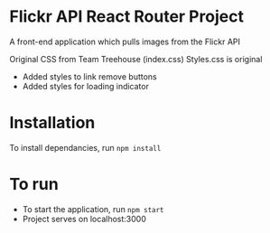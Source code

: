 # Flickr API React Router Project
A front-end application which pulls images from the Flickr API

Original CSS from Team Treehouse (index.css)
Styles.css is original
   - Added styles to link remove buttons
   - Added styles for loading indicator

# Installation
To install dependancies, run ```npm install```

# To run
 - To start the application, run ```npm start```
 - Project serves on localhost:3000
